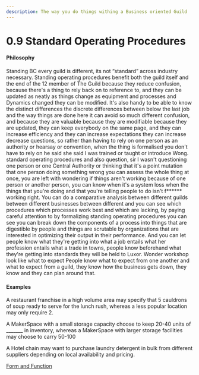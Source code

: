 ```yaml
---
description: The way you do things withing a Business oriented Guild
---
```


# 0.9 Standard Operating Procedures

#### Philosophy

Standing BC every guild is different, its not “standard” across industry necessary. Standing operating procedures benefit both the guild itself and the end of the 12 member of The Guild because they reduce confusion, because there's a thing to rely back on to reference to, and they can be updated as neatly as things change as equipment and processes and Dynamics changed they can be modified. It's also handy to be able to know the distinct differences the discrete differences between below the last job and the way things are done here it can avoid so much different confusion, and because they are valuable because they are modifiable because they are updated, they can keep everybody on the same page, and they can increase efficiency and they can increase expectations they can increase decrease questions, so rather than having to rely on one person as an authority or hearsay or convention, when the thing is formalised you don't have to rely on he said she said I was trained or taught or introduce Wong. standard operating procedures and also question, sir I wasn't questioning one person or one Central Authority or thinking that it's a point mutation that one person doing something wrong you can assess the whole thing at once, you are left with wondering if things aren't working because of one person or another person, you can know when it's a system loss when the things that you're doing and that you're telling people to do isn't f\*\*\*\*\*\* working right. You can do a comparative analysis between different guilds between different businesses between different and you can see which procedures which processes work best and which are lacking, by paying careful attention to by formalizing standing operating procedures you can see you can break down the components of a process into things that are digestible by people and things are scrutable by organizations that are interested in optimizing their output in their performance. And you can let people know what they're getting into what a job entails what her profession entails what a trade in towns, people know beforehand what they're getting into standards they will be held to Luxor. Wonder workshop look like what to expect People know what to expect from one another and what to expect from a guild, they know how the business gets down, they know and they can plan around that.

#### Examples

A restaurant franchise in a high volume area may specify that 5 cauldrons of soup ready to serve for the lunch rush, whereas a less popular location may only require 2.

A MakerSpace with a small storage capacity choose to keep 20-40 units of \_\_\_\_\_\_\_ in inventory, whereas a MakerSpace with larger storage facilities may choose to carry 50-100

A Hotel chain may want to purchase laundry detergent in bulk from different suppliers depending on local availability and pricing.

[Form and Function](../../../../blue-paper/0.9-standard-operating-procedures.md)
